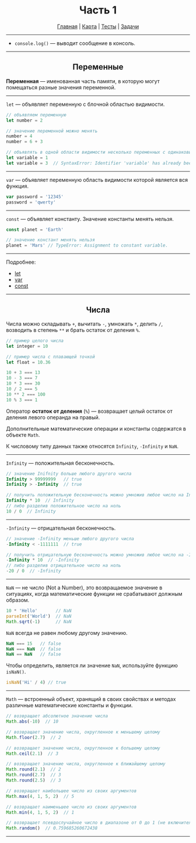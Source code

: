 <div align="center">

# Часть 1

[Главная](https://github.com/dollaween/junior-roadmap/)
|
[Карта](/roadmap/README.md)
|
[Тесты](/tests/README.md)
|
[Задачи](/tasks/README.md)

</div>

---

* `console.log()` — выводит сообщение в консоль.

---

<div align="center">

## Переменные

</div>

**Переменная** — именованная часть памяти, в которую могут помещаться разные значения переменной.

---

`let` — объявляет переменную с блочной областью видимости.

```js
// объявляем переменную
let number = 2

// значение переменной можно менять
number = 4
number = 6 + 3

// объявлять в одной области видимости несколько переменных с одинаковым именем нельзя
let variable = 1
let variable = 3  // SyntaxError: Identifier 'variable' has already been declared
```

---

`var` — объявляет переменную область видимости которой является вся функция.

```js
var password = '12345'
password = 'qwerty'
```

---

`const` — объявляет константу. Значение константы менять нельзя.

```js
const planet = 'Earth'

// значение констант менять нельзя
planet = 'Mars' // TypeError: Assignment to constant variable.
```

---

Подробнее:
* [let](https://developer.mozilla.org/ru/docs/Web/JavaScript/Reference/Statements/let)
* [var](https://developer.mozilla.org/ru/docs/Web/JavaScript/Reference/Statements/var)
* [const](https://developer.mozilla.org/ru/docs/Web/JavaScript/Reference/Statements/const)

---

<div align="center">

## Числа

</div>

Числа можно складывать `+`, вычитать `-`, умножать `*`, делить `/`, возводить в степень `**` и брать остаток от деления `%`.

```js
// пример целого числа
let integer = 10

// пример числа с плавающей точкой
let float = 10.36

10 + 3 === 13
10 - 3 === 7
10 * 3 === 30
10 / 2 === 5
10 ** 2 === 100
10 % 3 === 1
```

Оператор **остаток от деления** (`%`) — возвращает целый остаток от деления левого операнда на правый.

Дополнительные математические операции и константы содержатся в объекте `Math`.

К числовому типу данных также относятся `Infinity`, `-Infinity` и `NaN`.

---

`Infinity` — положительная бесконечность.

```js
// значение Inifnity больше любого другого числа
Infinity > 99999999   // true
Infinity > -Infinity  // true

// получить положительную бесконечность можно умножив любое число на Infinity
Infinity * 10  // Infinity
// либо разделив положительное число на ноль
10 / 0  // Infinity
```

---

`-Infinity` — отрицательная бесконечность.

```js
// значение -Infinity меньше любого другого числа
-Infinity < -1111111  // true

// получить отрицательную бесконечность можно умножив любое число на -Infinity
-Infinity * 10  // -Infinity
// либо разделив отрицательное число на ноль
-20 / 0  // -Infinity
```

---

`NaN` — не число (Not a Number), это возвращаемое значение в ситуациях, когда математические функции не срабатывают должным образом.

```js
10 * 'Hello'       // NaN
parseInt('World')  // NaN
Math.sqrt(-1)      // NaN
```

`NaN` всегда не равен любому другому значению.

```js
NaN === 15   // false
NaN === NaN  // false
NaN == NaN   // false
```

Чтобы определить, является ли значение `NaN`, используйте функцию `isNaN()`.

```js
isNaN('Hi' / 4) // true
```

---

`Math` — встроенный объект, хранящий в своих свойствах и методах различные математические константы и функции.

```js
// возвращает абсолютное значение числа
Math.abs(-10)  // 10

// возвращает значение числа, округленное к меньшему целому
Math.floor(2.7)  // 2

// возвращает значение числа, округленное к большему целому
Math.ceil(2.1)  // 3

// возвращает значение числа, округленное к ближайшему целому
Math.round(2.1)  // 2
Math.round(2.7)  // 3
Math.round(2.5)  // 3

// возвращает наибольшее число из своих аргументов
Math.max(4, 1, 5, 2)  // 5

// возвращает наименьшее число из своих аргументов
Math.min(4, 1, 5, 2)  // 1

// возвращает псевдослучайное число в диапазоне от 0 до 1 (не включительно)
Math.random()  // 0.759685260672438
```

---













